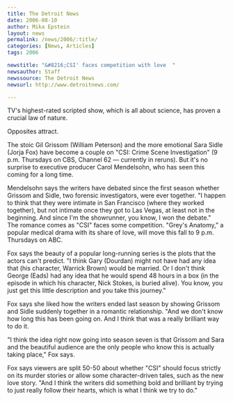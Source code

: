 ```yaml
---
title: The Detroit News
date: 2006-08-10
author: Mika Epstein
layout: news
permalink: /news/2006/:title/
categories: [News, Articles]
tags: 2006

newstitle: "&#8216;CSI' faces competition with love  "
newsauthor: Staff  
newssource: The Detroit News  
newsurl: http://www.detroitnews.com/  

---
```


TV's highest-rated scripted show, which is all about science, has proven a crucial law of nature.

Opposites attract.

The stoic Gil Grissom (William Peterson) and the more emotional Sara Sidle (Jorja Fox) have become a couple on "CSI: Crime Scene Investigation" (9 p.m. Thursdays on CBS, Channel 62 &#8212; currently in reruns). But it's no surprise to executive producer Carol Mendelsohn, who has seen this coming for a long time.

Mendelsohn says the writers have debated since the first season whether Grissom and Sidle, two forensic investigators, were ever together. "I happen to think that they were intimate in San Francisco (where they worked together), but not intimate once they got to Las Vegas, at least not in the beginning. And since I'm the showrunner, you know, I won the debate."  
The romance comes as "CSI" faces some competition. "Grey's Anatomy," a popular medical drama with its share of love, will move this fall to 9 p.m. Thursdays on ABC.

Fox says the beauty of a popular long-running series is the plots that the actors can't predict. "I think Gary (Dourdan) might not have had any idea that (his character, Warrick Brown) would be married. Or I don't think George (Eads) had any idea that he would spend 48 hours in a box (in the episode in which his character, Nick Stokes, is buried alive). You know, you just get this little description and you take this journey."

Fox says she liked how the writers ended last season by showing Grissom and Sidle suddenly together in a romantic relationship. "And we don't know how long this has been going on. And I think that was a really brilliant way to do it.

"I think the idea right now going into season seven is that Grissom and Sara and the beautiful audience are the only people who know this is actually taking place," Fox says.

Fox says viewers are split 50-50 about whether "CSI" should focus strictly on its murder stories or allow some character-driven tales, such as the new love story. "And I think the writers did something bold and brilliant by trying to just really follow their hearts, which is what I think we try to do."

